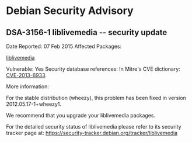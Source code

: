 
Debian Security Advisory
========================


DSA-3156-1 liblivemedia -- security update
------------------------------------------



Date Reported:
07 Feb 2015
Affected Packages:

[liblivemedia](https://packages.debian.org/src:liblivemedia)

Vulnerable:
Yes
Security database references:
In Mitre's CVE dictionary: [CVE-2013-6933](https://security-tracker.debian.org/tracker/CVE-2013-6933).  

More information:

For the stable distribution (wheezy), this problem has been fixed in
version 2012.05.17-1+wheezy1.


We recommend that you upgrade your liblivemedia packages.


For the detailed security status of liblivemedia please refer to
its security tracker page at:
<https://security-tracker.debian.org/tracker/liblivemedia>





